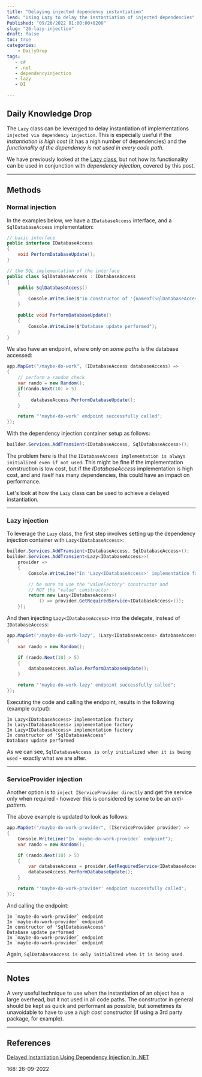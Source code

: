 ```yaml
---
title: "Delaying injected dependency instantiation"
lead: "Using Lazy to delay the instantiation of injected dependencies"
Published: "09/26/2022 01:00:00+0200"
slug: "26-lazy-injection"
draft: false
toc: true
categories:
    - DailyDrop
tags:
   - c#
   - .net
   - dependencyinjection
   - lazy
   - DI

---
```


## Daily Knowledge Drop

The `Lazy` class can be leveraged to delay instantiation of implementations `injected via dependency injection`. This is especially useful if the _instantiation is high cost_ (it has a nigh number of dependencies) and the _functionality of the dependency is not used in every code path_.

We have previously looked at the [Lazy class](../../03/09-lazy-class/), but not how its functionality can be used in conjunction with _dependency injection_, covered by this post.

---

## Methods

### Normal injection

In the examples below, we have a `IDatabaseAccess` interface, and a `SqlDatabaseAccess` implementation:

``` csharp
// basic interface
public interface IDatabaseAccess 
{
    void PerformDatabaseUpdate();
}

// the SQL implementation of the interface
public class SqlDatabaseAccess : IDatabaseAccess 
{
    public SqlDatabaseAccess()
    {
        Console.WriteLine($"In constructor of '{nameof(SqlDatabaseAccess)}'");
    }

    public void PerformDatabaseUpdate()
    {
        Console.WriteLine($"Database update performed");
    }
}
```

We also have an endpoint, where only on _some paths_ is the database accessed:

``` csharp
app.MapGet("/maybe-do-work", (IDatabaseAccess databaseAccess) =>
{
    // perform a random check
    var rando = new Random();
    if(rando.Next(10) > 5)
    {
         databaseAccess.PerformDatabaseUpdate();
    }

    return "'maybe-do-work' endpoint successfully called";
});
```

With the dependency injection container setup as follows:

``` csharp
builder.Services.AddTransient<IDatabaseAccess, SqlDatabaseAccess>();
```

The problem here is that the `IDatabaseAccess implementation is always initialized even if not used`. This might be fine if the implementation construction is low cost, but if the _IDatabaseAccess_ implementation is high cost, and and itself has many dependencies, this could have an impact on performance.

Let's look at how the `Lazy` class can be used to achieve a delayed instantiation.

---

### Lazy injection

To leverage the `Lazy` class, the first step involves setting up the dependency injection container with `Lazy<IDatabaseAccess>`:

``` csharp
builder.Services.AddTransient<IDatabaseAccess, SqlDatabaseAccess>();
builder.Services.AddTransient<Lazy<IDatabaseAccess>>(
    provider =>
    {
        Console.WriteLine("In 'Lazy<IDatabaseAccess>' implementation factory");

        // be sure to use the "valueFactory" constructor and 
        // NOT the "value" constructor
        return new Lazy<IDatabaseAccess>(
            () => provider.GetRequiredService<IDatabaseAccess>());
    });
```

And then injecting `Lazy<IDatabaseAccess>` into the delegate, instead of `IDatabaseAccess`:

``` csharp
app.MapGet("/maybe-do-work-lazy", (Lazy<IDatabaseAccess> databaseAccess) =>
{
    var rando = new Random();

    if (rando.Next(10) > 5)
    {
        databaseAccess.Value.PerformDatabaseUpdate();
    }

    return "'maybe-do-work-lazy' endpoint successfully called";
});
```

Executing the code and calling the endpoint, results in the following (example output):

``` terminal
In Lazy<IDatabaseAccess> implementation factory
In Lazy<IDatabaseAccess> implementation factory
In Lazy<IDatabaseAccess> implementation factory
In constructor of 'SqlDatabaseAccess'
Database update performed
```

As we can see, `SqlDatabaseAccess is only initialized when it is being used` - exactly what we are after.

---

### ServiceProvider injection

Another option is to `inject IServiceProvider directly` and get the service only when required - however this is considered by some to be an _anti-pattern_.

The above example is updated to look as follows:

``` csharp
app.MapGet("/maybe-do-work-provider", (IServiceProvider provider) =>
{
    Console.WriteLine("In `maybe-do-work-provider` endpoint");
    var rando = new Random();

    if (rando.Next(10) > 5)
    {
        var databaseAccess = provider.GetRequiredService<IDatabaseAccess>();
        databaseAccess.PerformDatabaseUpdate();
    }

    return "'maybe-do-work-provider' endpoint successfully called";
});
```

And calling the endpoint:

``` terminal
In `maybe-do-work-provider` endpoint
In `maybe-do-work-provider` endpoint
In constructor of 'SqlDatabaseAccess'
Database update performed
In `maybe-do-work-provider` endpoint
In `maybe-do-work-provider` endpoint
```

Again, `SqlDatabaseAccess is only initialized when it is being used`.

---

## Notes

A very useful technique to use when the instantiation of an object has a large overhead, but it not used in all code paths. The constructor in general should be kept as quick and performant as possible, but sometimes its unavoidable to have to use a _high cost_ constructor (if using a 3rd party package, for example).

---

## References

[Delayed Instantiation Using Dependency Injection In .NET](https://thecodeblogger.com/2021/04/28/delayed-instantiation-using-dependency-injection-in-net/)   

<?# DailyDrop ?>168: 26-09-2022<?#/ DailyDrop ?>
